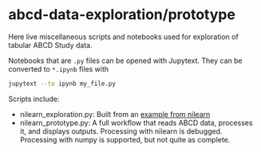 # abcd-data-exploration/prototype

Here live miscellaneous scripts and notebooks used for exploration of tabular ABCD Study data.

Notebooks that are `.py` files can be opened with Jupytext. They can be converted to `*.ipynb` files with
```bash
jupytext --to ipynb my_file.py
```

Scripts include:

- nilearn_exploration.py: Built from an [example from nilearn](https://nilearn.github.io/stable/auto_examples/05_glm_second_level/plot_second_level_association_test.html)
- nilearn_prototype.py: A full workflow that reads ABCD data, processes it, and displays outputs. Processing with nilearn is debugged.  Processing with numpy is supported, but not quite as complete.
